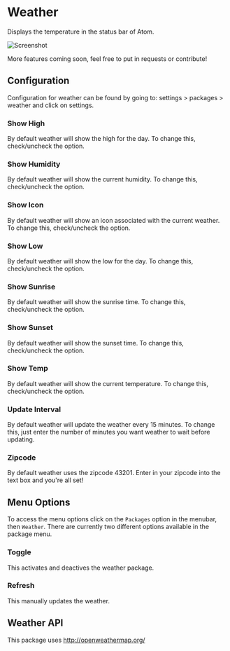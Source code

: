 # Weather

Displays the temperature in the status bar of Atom.

![Screenshot](http://i.imgur.com/rOM0KX8.png)

More features coming soon, feel free to put in requests or contribute!

## Configuration

Configuration for weather can be found by going to: settings > packages > weather and click on settings.

### Show High
By default weather will show the high for the day. To change this, check/uncheck the option.

### Show Humidity
By default weather will show the current humidity. To change this, check/uncheck the option.

### Show Icon
By default weather will show an icon associated with the current weather. To change this, check/uncheck the option.

### Show Low
By default weather will show the low for the day. To change this, check/uncheck the option.

### Show Sunrise
By default weather will show the sunrise time. To change this, check/uncheck the option.

### Show Sunset
By default weather will show the sunset time. To change this, check/uncheck the option.

### Show Temp
By default weather will show the current temperature. To change this, check/uncheck the option.

### Update Interval
By default weather will update the weather every 15 minutes. To change this, just enter the number of minutes you want weather to wait before updating.

### Zipcode
By default weather uses the zipcode 43201. Enter in your zipcode into the text box and you're all set!

## Menu Options
To access the menu options click on the `Packages` option in the menubar, then `Weather`. There are currently two different options available in the package menu.

### Toggle
This activates and deactives the weather package.

### Refresh
This manually updates the weather.

## Weather API

This package uses http://openweathermap.org/
